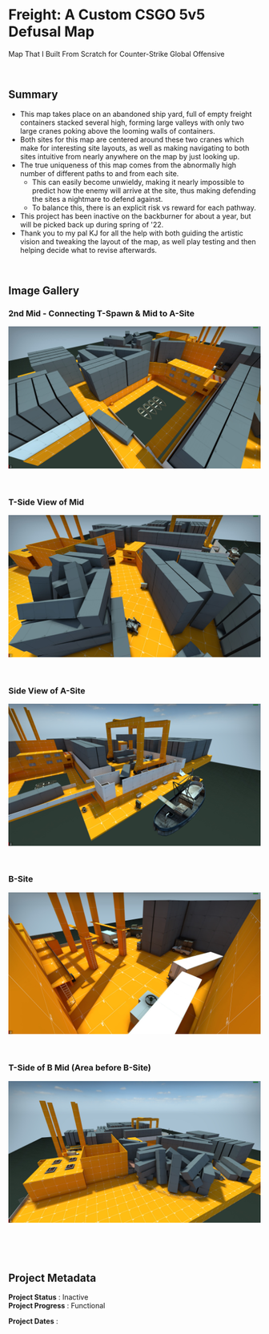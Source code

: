 # Freight: A Custom CSGO 5v5 Defusal Map 
Map That I Built From Scratch for Counter-Strike Global Offensive

<br>

## Summary
 - This map takes place on an abandoned ship yard, full of empty freight containers stacked several high, forming large valleys with only two large cranes poking above the looming walls of containers.  
 - Both sites for this map are centered around these two cranes which make for interesting site layouts, as well as making navigating to both sites intuitive from nearly anywhere on the map by just looking up. 
 - The true uniqueness of this map comes from the abnormally high number of different paths to and from each site. 
   - This can easily become unwieldy, making it nearly impossible to predict how the enemy will arrive at the site, thus making defending the sites a nightmare to defend against.
   - To balance this, there is an explicit risk vs reward for each pathway.
 - This project has been inactive on the backburner for about a year, but will be picked back up during spring of '22.    
 - Thank you to my pal KJ for all the help with both guiding the artistic vision and tweaking the layout of the map, as well play testing and then helping decide what to revise afterwards.
<br>

## Image Gallery

### 2nd Mid - Connecting T-Spawn & Mid to A-Site
![2nd mid](https://github.com/a-dubs/de_freight/blob/master/image_gallery/2nd_mid.jpg)

<br>

### T-Side View of Mid 
![t-side mid](https://github.com/a-dubs/de_freight/blob/master/image_gallery/t_mid.jpg)

<br>

### Side View of A-Site
![a-site](https://github.com/a-dubs/de_freight/blob/master/image_gallery/a_site.jpg)

<br>

### B-Site 
![b-site](https://github.com/a-dubs/de_freight/blob/master/image_gallery/b_site.jpg)

<br>

### T-Side of B Mid (Area before B-Site)
![t_side_b_mid](https://github.com/a-dubs/de_freight/blob/master/image_gallery/t_side_b_mid.jpg)

<br>


<br>

<!-- 
### (This is the image's caption/label)
![(This is the image's alt text)](full_http_path_to_image)
<br> 
-->

<br>

## Project Metadata

**Project Status** : Inactive   
**Project Progress** : Functional

**Project Dates** : 
